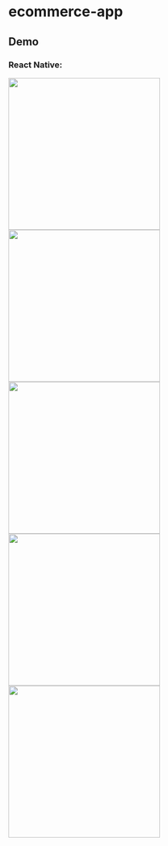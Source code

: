 # ecommerce-app

## Demo
### React Native:
<image src="./demo/Home-page.gif" height="300"/>



<image src="./demo/Search-HandleError.gif" height="300"/>



<image src="./demo/Shop-AddtoCart.gif" height="300"/>

<image src="./demo/ShoppingCart.gif" height="300"/>

<image src="./demo/Paypal-Payment.gif" height="300"/>
